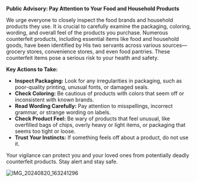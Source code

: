 **Public Advisory: Pay Attention to Your Food and Household Products**

We urge everyone to closely inspect the food brands and household products they use. It is crucial to carefully examine the packaging, coloring, wording, and overall feel of the products you purchase. Numerous counterfeit products, including essential items like food and household goods, have been identified by His two servants across various sources—grocery stores, convenience stores, and even food pantries. These counterfeit items pose a serious risk to your health and safety.

**Key Actions to Take:**
- **Inspect Packaging:** Look for any irregularities in packaging, such as poor-quality printing, unusual fonts, or damaged seals.
- **Check Coloring:** Be cautious of products with colors that seem off or inconsistent with known brands.
- **Read Wording Carefully:** Pay attention to misspellings, incorrect grammar, or strange wording on labels.
- **Check Product Feel:** Be wary of products that feel unusual, like overfilled bags of chips, overly heavy or light items, or packaging that seems too tight or loose.
- **Trust Your Instincts:** If something feels off about a product, do not use it.

Your vigilance can protect you and your loved ones from potentially deadly counterfeit products. Stay alert and stay safe.

![IMG_20240820_163241296](https://github.com/user-attachments/assets/95c5d894-5ff4-4053-b5d2-06c00ef3bb9e)
